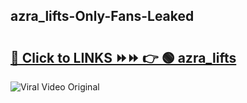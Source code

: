 
 ## azra_lifts-Only-Fans-Leaked

# <h2><a href="https://clipsfans.com/azra_lifts&ref=git">🔗 Click to LINKS ⏩⏩ 👉 🟢 azra_lifts </a></h2>

<a href="https://clipsfans.com/azra_lifts&ref=git" rel="nofollow" data-target="animated-image.originalLink"><img src="https://i.ibb.co.com/xMMVF88/686577567.gif" alt="Viral Video Original" style="max-width: 100%; display: inline-block;" data-target="animated-image.originalImage"></a>
